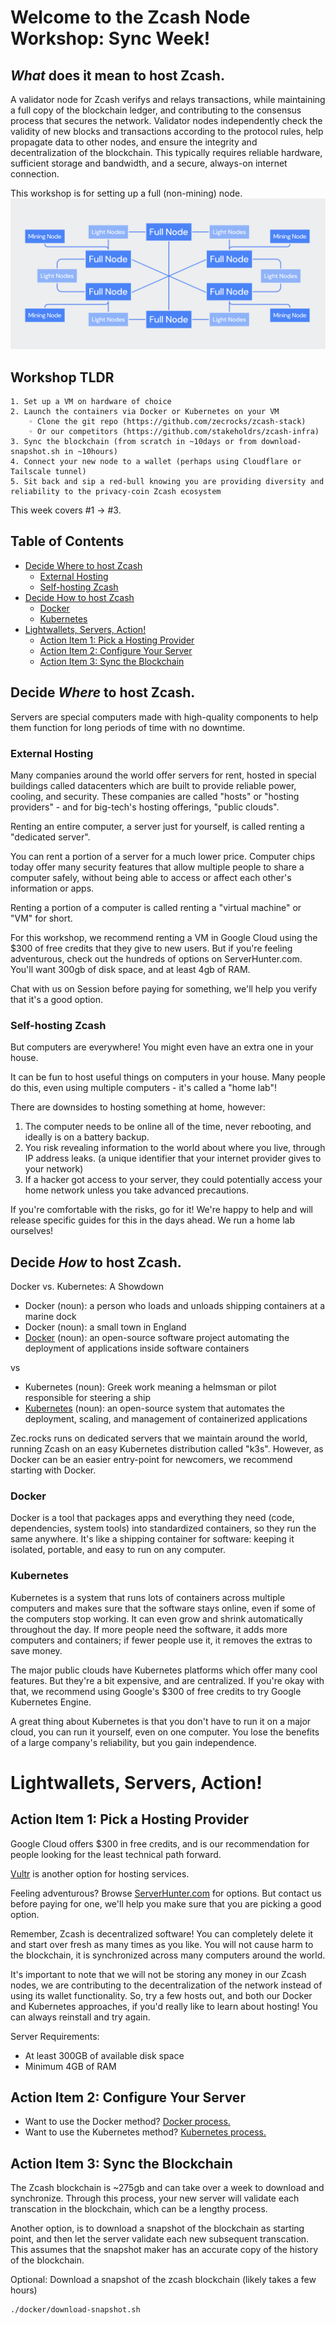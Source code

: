 # Welcome to the Zcash Node Workshop: Sync Week!
##  _What_ does it mean to host Zcash.

A validator node for Zcash verifys and relays transactions, while maintaining a full copy of the blockchain ledger, and contributing to the consensus process that secures the network. Validator nodes independently check the validity of new blocks and transactions according to the protocol rules, help propagate data to other nodes, and ensure the integrity and decentralization of the blockchain. This typically requires reliable hardware, sufficient storage and bandwidth, and a secure, always-on internet connection.

This workshop is for setting up a full (non-mining) node. 
![Different Types of Nodes](images/node_differences.png)

## Workshop TLDR
    1. Set up a VM on hardware of choice 
    2. Launch the containers via Docker or Kubernetes on your VM
        ◦ Clone the git repo (https://github.com/zecrocks/zcash-stack) 
        ◦ Or our competitors (https://github.com/stakeholdrs/zcash-infra)
    3. Sync the blockchain (from scratch in ~10days or from download-snapshot.sh in ~10hours)
    4. Connect your new node to a wallet (perhaps using Cloudflare or Tailscale tunnel)
    5. Sit back and sip a red-bull knowing you are providing diversity and reliability to the privacy-coin Zcash ecosystem

This week covers #1 -> #3. 

<!-- Table of Contents -->
## Table of Contents
- [Decide Where to host Zcash](#decide-where-to-host-zcash)
  - [External Hosting](#external-hosting)
  - [Self-hosting Zcash](#self-hosting-zcash)
- [Decide How to host Zcash](#decide-how-to-host-zcash)
  - [Docker](#docker)
  - [Kubernetes](#kubernetes)
- [Lightwallets, Servers, Action!](#lightwallets-servers-action)
  - [Action Item 1: Pick a Hosting Provider](#action-item-1-pick-a-hosting-provider)
  - [Action Item 2: Configure Your Server](#action-item-2-configure-your-server)
  - [Action Item 3: Sync the Blockchain](#action-item-3-sync-the-blockchain)


## Decide _Where_ to host Zcash.
Servers are special computers made with high-quality components to help them function for long periods of time with no downtime.

### External Hosting
Many companies around the world offer servers for rent, hosted in special buildings called datacenters which are built to provide reliable power, cooling, and security. These companies are called "hosts" or "hosting providers" - and for big-tech's hosting offerings, "public clouds".

Renting an entire computer, a server just for yourself, is called renting a "dedicated server".

You can rent a portion of a server for a much lower price. Computer chips today offer many security features that allow multiple people to share a computer safely, without being able to access or affect each other's information or apps.

Renting a portion of a computer is called renting a "virtual machine" or "VM" for short.

For this workshop, we recommend renting a VM in Google Cloud using the $300 of free credits that they give to new users. But if you're feeling adventurous, check out the hundreds of options on ServerHunter.com. You'll want 300gb of disk space, and at least 4gb of RAM.

Chat with us on Session before paying for something, we'll help you verify that it's a good option.

### Self-hosting Zcash
But computers are everywhere! You might even have an extra one in your house.

It can be fun to host useful things on computers in your house. Many people do this, even using multiple computers - it's called a "home lab"!

There are downsides to hosting something at home, however:
1. The computer needs to be online all of the time, never rebooting, and ideally is on a battery backup.
2. You risk revealing information to the world about where you live, through IP address leaks. (a unique identifier that your internet provider gives to your network)
3. If a hacker got access to your server, they could potentially access your home network unless you take advanced precautions.

If you're comfortable with the risks, go for it! We're happy to help and will release specific guides for this in the days ahead. We run a home lab ourselves!

## Decide _How_ to host Zcash.
Docker vs. Kubernetes: A Showdown

- Docker (noun): a person who loads and unloads shipping containers at a marine dock
- Docker (noun): a small town in England
- [Docker](https://www.docker.com/) (noun): an open-source software project automating the deployment of applications inside software containers 

vs

- Kubernetes (noun): Greek work meaning a helmsman or pilot responsible for steering a ship
- [Kubernetes](https://kubernetes.io/) (noun): an open-source system that automates the deployment, scaling, and management of containerized applications

Zec.rocks runs on dedicated servers that we maintain around the world, running Zcash on an easy Kubernetes distribution called "k3s". However, as Docker can be an easier entry-point for newcomers, we recommend starting with Docker.

### Docker
Docker is a tool that packages apps and everything they need (code, dependencies, system tools) into standardized containers, so they run the same anywhere. It's like a shipping container for software: keeping it isolated, portable, and easy to run on any computer.

### Kubernetes
Kubernetes is a system that runs lots of containers across multiple computers and makes sure that the software stays online, even if some of the computers stop working. It can even grow and shrink automatically throughout the day. If more people need the software, it adds more computers and containers; if fewer people use it, it removes the extras to save money.

The major public clouds have Kubernetes platforms which offer many cool features. But they're a bit expensive, and are centralized. If you're okay with that, we recommend using Google's $300 of free credits to try Google Kubernetes Engine.

A great thing about Kubernetes is that you don't have to run it on a major cloud, you can run it yourself, even on one computer. You lose the benefits of a large company's reliability, but you gain independence. 

# Lightwallets, Servers, Action!
## Action Item 1: Pick a Hosting Provider

Google Cloud offers $300 in free credits, and is our recommendation for people looking for the least technical path forward.

[Vultr](https://www.vultr.com/) is another option for hosting services.

Feeling adventurous? Browse [ServerHunter.com](https://www.ServerHunter.com) for options. But contact us before paying for one, we'll help you make sure that you are picking a good option.

Remember, Zcash is decentralized software! You can completely delete it and start over fresh as many times as you like. You will not cause harm to the blockchain, it is synchronized across many computers around the world.

It's important to note that we will not be storing any money in our Zcash nodes, we are contributing to the decentralization of the network instead of using its wallet functionality. So, try a few hosts out, and both our Docker and Kubernetes approaches, if you'd really like to learn about hosting! You can always reinstall and try again.

Server Requirements: 
- At least 300GB of available disk space
- Minimum 4GB of RAM

## Action Item 2: Configure Your Server

- Want to use the Docker method? [Docker process.](../docker/README.md)
- Want to use the Kubernetes method? [Kubernetes process.](../charts/zcash-stack/README.md)

## Action Item 3: Sync the Blockchain

The Zcash blockchain is ~275gb and can take over a week to download and synchronize. Through this process, your new server will validate each transcation in the blockchain, which can be a lengthy process. 

Another option, is to download a snapshot of the blockchain as starting point, and then let the server validate each new subsequent transcation. This assumes that the snapshot maker has an accurate copy of the history of the blockchain. 

Optional: Download a snapshot of the zcash blockchain (likely takes a few hours)
```
./docker/download-snapshot.sh
```

